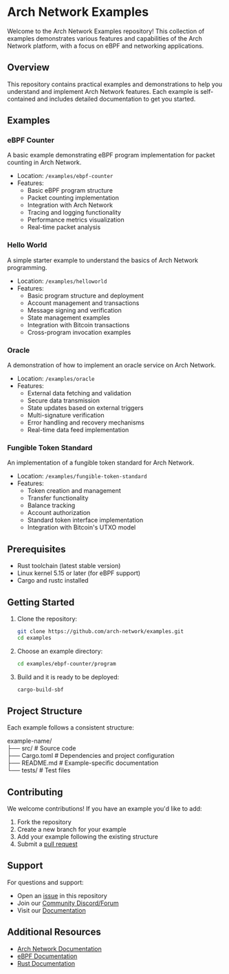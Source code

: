 # Arch Network Examples

Welcome to the Arch Network Examples repository! This collection of examples demonstrates various features and capabilities of the Arch Network platform, with a focus on eBPF and networking applications.

## Overview

This repository contains practical examples and demonstrations to help you understand and implement Arch Network features. Each example is self-contained and includes detailed documentation to get you started.

## Examples

### eBPF Counter
A basic example demonstrating eBPF program implementation for packet counting in Arch Network.

- Location: `/examples/ebpf-counter`
- Features:
  - Basic eBPF program structure
  - Packet counting implementation
  - Integration with Arch Network
  - Tracing and logging functionality
  - Performance metrics visualization
  - Real-time packet analysis

### Hello World
A simple starter example to understand the basics of Arch Network programming.

- Location: `/examples/helloworld`
- Features:
  - Basic program structure and deployment
  - Account management and transactions
  - Message signing and verification
  - State management examples
  - Integration with Bitcoin transactions
  - Cross-program invocation examples

### Oracle
A demonstration of how to implement an oracle service on Arch Network.

- Location: `/examples/oracle`
- Features:
  - External data fetching and validation
  - Secure data transmission
  - State updates based on external triggers
  - Multi-signature verification
  - Error handling and recovery mechanisms
  - Real-time data feed implementation

### Fungible Token Standard
An implementation of a fungible token standard for Arch Network.

- Location: `/examples/fungible-token-standard`
- Features:
  - Token creation and management
  - Transfer functionality
  - Balance tracking
  - Account authorization
  - Standard token interface implementation
  - Integration with Bitcoin's UTXO model

## Prerequisites

- Rust toolchain (latest stable version)
- Linux kernel 5.15 or later (for eBPF support)
- Cargo and rustc installed

## Getting Started

1. Clone the repository:
   ```bash
   git clone https://github.com/arch-network/examples.git
   cd examples
   ```

2. Choose an example directory:
   ```bash
   cd examples/ebpf-counter/program
   ```

3. Build and it is ready to be deployed:
   ```bash
   cargo-build-sbf
   ```

## Project Structure

Each example follows a consistent structure:

example-name/ </br>
├── src/ # Source code </br>
├── Cargo.toml # Dependencies and project configuration </br>
├── README.md # Example-specific documentation </br>
└── tests/ # Test files </br>

## Contributing

We welcome contributions! If you have an example you'd like to add:

1. Fork the repository
2. Create a new branch for your example
3. Add your example following the existing structure
4. Submit a [pull request](https://github.com/Arch-Network/arch-examples/pulls)

<!-- temporarily hiding until license is determined
## License

This project is licensed under [LICENSE_NAME] - see the LICENSE file for details.
-->

## Support

For questions and support:
- Open an [issue](https://github.com/Arch-Network/arch-examples/issues) in this repository
- Join our [Community Discord/Forum](https://www.discord.gg/Arch-Network)
- Visit our [Documentation](https://docs.arch.network/)

## Additional Resources

- [Arch Network Documentation](https://docs.arch.network)
- [eBPF Documentation](https://ebpf.io)
- [Rust Documentation](https://doc.rust-lang.org)
